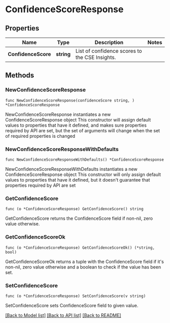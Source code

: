 # ConfidenceScoreResponse

## Properties

Name | Type | Description | Notes
------------ | ------------- | ------------- | -------------
**ConfidenceScore** | **string** | List of confidence scores to the CSE Insights. | 

## Methods

### NewConfidenceScoreResponse

`func NewConfidenceScoreResponse(confidenceScore string, ) *ConfidenceScoreResponse`

NewConfidenceScoreResponse instantiates a new ConfidenceScoreResponse object
This constructor will assign default values to properties that have it defined,
and makes sure properties required by API are set, but the set of arguments
will change when the set of required properties is changed

### NewConfidenceScoreResponseWithDefaults

`func NewConfidenceScoreResponseWithDefaults() *ConfidenceScoreResponse`

NewConfidenceScoreResponseWithDefaults instantiates a new ConfidenceScoreResponse object
This constructor will only assign default values to properties that have it defined,
but it doesn't guarantee that properties required by API are set

### GetConfidenceScore

`func (o *ConfidenceScoreResponse) GetConfidenceScore() string`

GetConfidenceScore returns the ConfidenceScore field if non-nil, zero value otherwise.

### GetConfidenceScoreOk

`func (o *ConfidenceScoreResponse) GetConfidenceScoreOk() (*string, bool)`

GetConfidenceScoreOk returns a tuple with the ConfidenceScore field if it's non-nil, zero value otherwise
and a boolean to check if the value has been set.

### SetConfidenceScore

`func (o *ConfidenceScoreResponse) SetConfidenceScore(v string)`

SetConfidenceScore sets ConfidenceScore field to given value.



[[Back to Model list]](../README.md#documentation-for-models) [[Back to API list]](../README.md#documentation-for-api-endpoints) [[Back to README]](../README.md)


